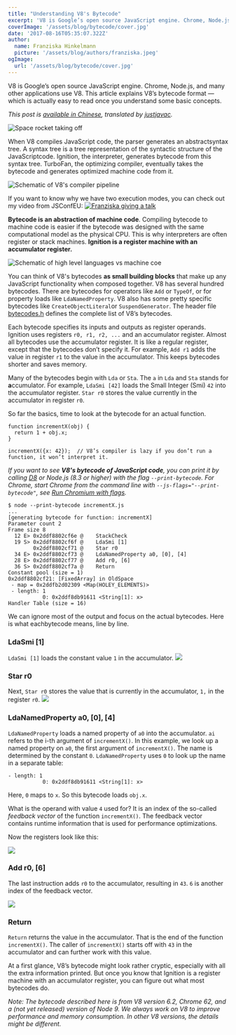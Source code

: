 ```yaml
---
title: "Understanding V8's Bytecode"
excerpt: 'V8 is Google’s open source JavaScript engine. Chrome, Node.js, and many other applications use V8. This article explains V8’s bytecode format — which is actually easy to read once you understand some basic concepts.'
coverImage: '/assets/blog/bytecode/cover.jpg'
date: '2017-08-16T05:35:07.322Z'
author:
  name: Franziska Hinkelmann
  picture: '/assets/blog/authors/franziska.jpeg'
ogImage:
  url: '/assets/blog/bytecode/cover.jpg'
---
```


V8 is Google’s open source JavaScript engine. Chrome, Node.js, and many other applications use V8. This article explains V8’s bytecode format — which is actually easy to read once you understand some basic concepts.

*This post is [available in Chinese](https://zhuanlan.zhihu.com/p/28590489), translated by [justjavac](https://medium.com/@justjavac).*


![Space rocket taking off](/assets/blog/bytecode/img1.png "Ignition! We have lift-off! Interpreter Ignition is part of our compiler pipeline since 2016.")

When V8 compiles JavaScript code, the parser generates an abstractsyntax tree. A syntax tree is a tree representation of the syntactic structure of the JavaScriptcode. Ignition, the interpreter, generates bytecode from this syntax tree. TurboFan, the optimizing compiler, eventually takes the bytecode and generates optimized machine code from it.

![Schematic of V8's compiler pipeline](/assets/blog/bytecode/img2.png "V8’s compiler pipeline")

If you want to know why we have two execution modes, you can check out my video from JSConfEU:
[![Franziska giving a talk](https://img.youtube.com/vi/p-iiEDtpy6I/0.jpg)](https://www.youtube.com/watch?v=p-iiEDtpy6I)

**Bytecode is an abstraction of machine code**. Compiling bytecode to machine code is easier if the bytecode was designed with the same computational model as the physical CPU. This is why interpreters are often register or stack machines. **Ignition is a register machine with an accumulator register.**

![Schematic of high level languages vs machine coe](/assets/blog/bytecode/img3.png)

You can think of V8's bytecodes **as small building blocks** that make up any JavaScript functionality when composed together. V8 has several hundred bytecodes. There are bytecodes for operators like `Add` or `TypeOf`, or for property loads like `LdaNamedProperty`. V8 also has some pretty specific bytecodes like `CreateObjectLiteral`or `SuspendGenerator`. The header file [bytecodes.h](https://github.com/v8/v8/blob/master/src/interpreter/bytecodes.h) defines the complete list of V8’s bytecodes.

Each bytecode specifies its inputs and outputs as register operands. Ignition uses registers `r0, r1, r2, ...` and an accumulator register. Almost all bytecodes use the accumulator register. It is like a regular register, except that the bytecodes don’t specify it. For example, `Add r1` adds the value in register `r1` to the value in the accumulator. This keeps bytecodes shorter and saves memory.

Many of the bytecodes begin with `Lda` or `Sta`. The `a` in `Lda` and `Sta` stands for **a**ccumulator. For example, `LdaSmi [42]` loads the Small Integer (Smi) `42` into the accumulator register. `Star r0` stores the value currently in the accumulator in register `r0`.

So far the basics, time to look at the bytecode for an actual function.

    function incrementX(obj) {
      return 1 + obj.x;
    }

    incrementX({x: 42});  // V8’s compiler is lazy if you don’t run a function, it won’t interpret it.

_If you want to see **V8's bytecode of JavaScript code**, you can print it by calling [D8](https://github.com/v8/v8/wiki/Using-D8) or Node.js (8.3 or higher) with the flag `--print-bytecode`. For Chrome, start Chrome from the command line with `--js-flags="--print-bytecode"`, see [Run Chromium with flags](https://www.chromium.org/developers/how-tos/run-chromium-with-flags)._
  
    $ node --print-bytecode incrementX.js
    ...
    [generating bytecode for function: incrementX]
    Parameter count 2
    Frame size 8
      12 E> 0x2ddf8802cf6e @    StackCheck
      19 S> 0x2ddf8802cf6f @    LdaSmi [1]
            0x2ddf8802cf71 @    Star r0
      34 E> 0x2ddf8802cf73 @    LdaNamedProperty a0, [0], [4]
      28 E> 0x2ddf8802cf77 @    Add r0, [6]
      36 S> 0x2ddf8802cf7a @    Return
    Constant pool (size = 1)
    0x2ddf8802cf21: [FixedArray] in OldSpace
     - map = 0x2ddfb2d02309 <Map(HOLEY_ELEMENTS)>
     - length: 1
               0: 0x2ddf8db91611 <String[1]: x>
    Handler Table (size = 16)

We can ignore most of the output and focus on the actual bytecodes. Here is what eachbytecode means, line by line.

### LdaSmi [1]
`LdaSmi [1]` loads the constant value `1` in the accumulator.
![](/assets/blog/bytecode/smallImage1.png)

### Star r0
Next, `Star r0` stores the value that is currently in the accumulator, `1,` in the register `r0`.
![](/assets/blog/bytecode/smallImage2.png)

### LdaNamedProperty a0, [0], [4]
`LdaNamedProperty` loads a named property of `a0` into the accumulator. `ai` refers to the i-th argument of `incrementX()`. In this example, we look up a named property on `a0`, the first argument of `incrementX()`. The name is determined by the constant `0`. `LdaNamedProperty` uses `0` to look up the name in a separate table:

    - length: 1
               0: 0x2ddf8db91611 <String[1]: x>

Here, `0` maps to `x`. So this bytecode loads `obj.x`.

What is the operand with value `4` used for? It is an index of the so-called *feedback vector* of the function `incrementX()`. The feedback vector contains runtime information that is used for performance optimizations.

Now the registers look like this:

![](/assets/blog/bytecode/smallImage3.png)

### Add r0, [6]

The last instruction adds `r0` to the accumulator, resulting in `43`. `6` is another index of the feedback vector.

![](/assets/blog/bytecode/smallImage4.png)

### Return

`Return` returns the value in the accumulator. That is the end of the function `incrementX()`. The caller of `incrementX()` starts off with `43` in the accumulator and can further work with this value.

At a first glance, V8’s bytecode might look rather cryptic, especially with all the extra information printed. But once you know that Ignition is a register machine with an accumulator register, you can figure out what most bytecodes do.

_Note: The bytecode described here is from V8 version 6.2, Chrome 62, and a (not yet released) version of Node 9. We always work on V8 to improve performance and memory consumption. In other V8 versions, the details might be different._
